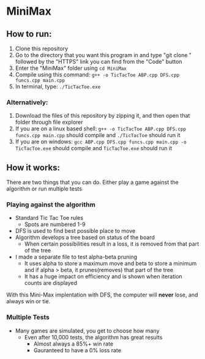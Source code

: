 # MiniMax

## How to run:
1. Clone this repository 
2. Go to the directory that you want this program in and type "git clone " followed by the "HTTPS" link you can find from the "Code" button
3. Enter the "MiniMax" folder using ```cd MiniMax```
4. Compile using this command: ```g++ -o TicTacToe ABP.cpp DFS.cpp funcs.cpp main.cpp```
5. In terminal, type: ```./TicTacToe.exe```
### Alternatively:
1. Download the files of this repository by zipping it, and then open that folder through file explorer
2. If you are on a linux based shell: ```g++ -o TicTacToe ABP.cpp DFS.cpp funcs.cpp main.cpp``` should compile and ```./TicTacToe``` should run it
3. If you are on windows: ```gcc ABP.cpp DFS.cpp funcs.cpp main.cpp -o TicTacToe.exe``` should compile and ```TicTacToe.exe``` should run it

## How it works:

There are two things that you can do. Either play a game against the algorithm or run multiple tests 

### Playing against the algorithm

* Standard Tic Tac Toe rules
    - Spots are numbered 1-9
* DFS is used to find best possible place to move
* Algorithm develops a tree based on status of the board
    - When certain possibilities result in a loss, it is removed from that part of the tree
* I made a separate file to test alpha-beta pruning
    - It uses alpha to store a maximum move and beta to store a minimum and if alpha > beta, it prunes(removes) that part of the tree
    - It has a huge impact on efficiency and is shown when iteration counts are displayed

With this Mini-Max implentation with DFS, the computer will **never** lose, and always win or tie.
### Multiple Tests
* Many games are simulated, you get to choose how many
    - Even after 10,000 tests, the algorithm has great results
        - Almost always a 85%+ win rate
        - Gauranteed to have a 0% loss rate
